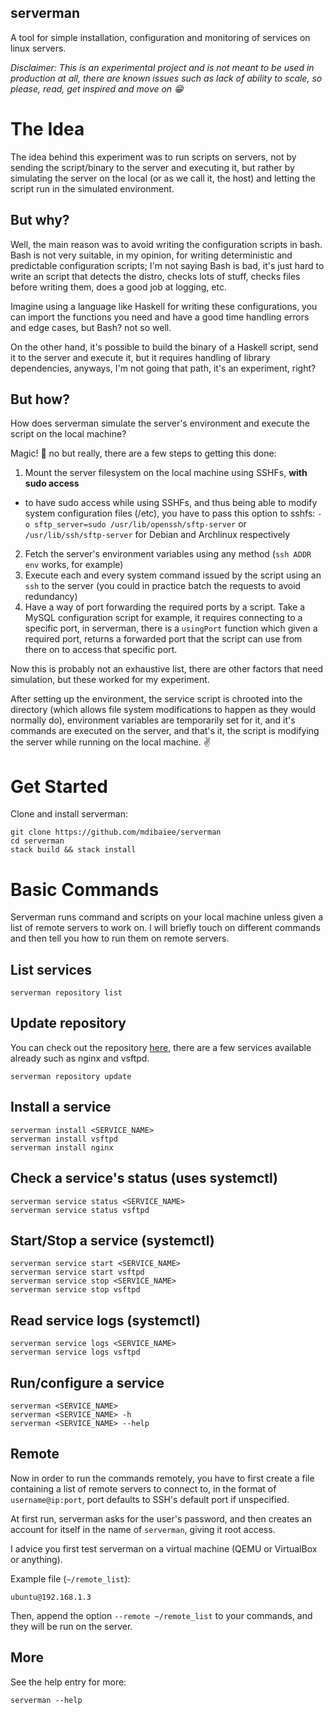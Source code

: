 serverman
---------

A tool for simple installation, configuration and monitoring of services on linux servers.

_Disclaimer: This is an experimental project and is not meant to be used in production at all, there are known issues such as lack of ability to scale, so please, read, get inspired and move on :grin:_

# The Idea
 
The idea behind this experiment was to run scripts on servers, not by sending the script/binary to the server and executing it, but rather by simulating
the server on the local (or as we call it, the host) and letting the script run in the simulated environment.

## But why?

Well, the main reason was to avoid writing the configuration scripts in bash. Bash is not very suitable, in my opinion, for writing deterministic and predictable configuration scripts; I'm not saying Bash is bad, it's just hard to write an script that detects the distro, checks lots of stuff, checks files before writing them, does a good job at logging, etc.

Imagine using a language like Haskell for writing these configurations, you can import the functions you need and have a good time handling errors and edge cases, but Bash? not so well.

On the other hand, it's possible to build the binary of a Haskell script, send it to the server and execute it, but it requires handling of library dependencies, anyways, I'm not going that path, it's an experiment, right?

## But how?

How does serverman simulate the server's environment and execute the script on the local machine?

Magic! :crystal_ball: no but really, there are a few steps to getting this done:

1. Mount the server filesystem on the local machine using SSHFs, **with sudo access**
  * to have sudo access while using SSHFs, and thus being able to modify system configuration files (/etc), you have to pass this option to sshfs: `-o sftp_server=sudo /usr/lib/openssh/sftp-server` or `/usr/lib/ssh/sftp-server` for Debian and Archlinux respectively
2. Fetch the server's environment variables using any method (`ssh ADDR env` works, for example)
3. Execute each and every system command issued by the script using an `ssh` to the server (you could in practice batch the requests to avoid redundancy)
4. Have a way of port forwarding the required ports by a script. Take a MySQL configuration script for example, it requires connecting to a specific port,
in serverman, there is a `usingPort` function which given a required port, returns a forwarded port that the script can use from there on to access that specific port.

Now this is probably not an exhaustive list, there are other factors that need simulation, but these worked for my experiment.

After setting up the environment, the service script is chrooted into the directory (which allows file system modifications to happen as they would normally do), environment variables are temporarily set for it, and it's commands are executed on the server, and that's it, the script is modifying the server while running on the local machine. :v:

# Get Started
Clone and install serverman:

```
git clone https://github.com/mdibaiee/serverman
cd serverman
stack build && stack install
```

# Basic Commands
Serverman runs command and scripts on your local machine unless given a list of remote servers to work on. I will briefly touch on different commands and then tell you how to run them on remote servers.

## List services

```
serverman repository list
```

## Update repository

You can check out the repository [here](https://github.com/mdibaiee/serverman-repository), there are a few services available already such as nginx and vsftpd.
```
serverman repository update
```

## Install a service
```
serverman install <SERVICE_NAME>
serverman install vsftpd
serverman install nginx
```

## Check a service's status (uses systemctl)
```
serverman service status <SERVICE_NAME>
serverman service status vsftpd
```

## Start/Stop a service (systemctl)
```
serverman service start <SERVICE_NAME>
serverman service start vsftpd
serverman service stop <SERVICE_NAME>
serverman service stop vsftpd
```

## Read service logs (systemctl)
```
serverman service logs <SERVICE_NAME>
serverman service logs vsftpd
```

## Run/configure a service

```
serverman <SERVICE_NAME>
serverman <SERVICE_NAME> -h
serverman <SERVICE_NAME> --help
```

## Remote 
Now in order to run the commands remotely, you have to first create a file containing a list of remote servers to connect to, in the format of `username@ip:port`, port defaults to SSH's default port if unspecified.

At first run, serverman asks for the user's password, and then creates an account for itself in the name of `serverman`, giving it root access.

I advice you first test serverman on a virtual machine (QEMU or VirtualBox or anything).

Example file (`~/remote_list`):
```
ubuntu@192.168.1.3
```

Then, append the option `--remote ~/remote_list` to your commands, and they will be run on the server.

## More

See the help entry for more:

```
serverman --help
```
